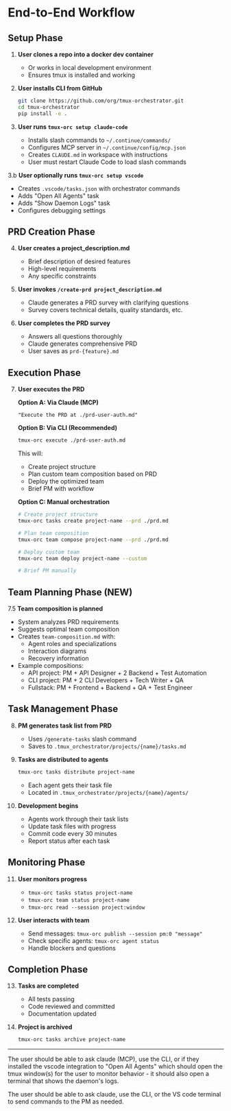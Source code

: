 # End-to-End Workflow

## Setup Phase

1. **User clones a repo into a docker dev container**
   - Or works in local development environment
   - Ensures tmux is installed and working

2. **User installs CLI from GitHub**
   ```bash
   git clone https://github.com/org/tmux-orchestrator.git
   cd tmux-orchestrator
   pip install -e .
   ```

3. **User runs `tmux-orc setup claude-code`**
   - Installs slash commands to `~/.continue/commands/`
   - Configures MCP server in `~/.continue/config/mcp.json`
   - Creates `CLAUDE.md` in workspace with instructions
   - User must restart Claude Code to load slash commands

3.b **User optionally runs `tmux-orc setup vscode`**
   - Creates `.vscode/tasks.json` with orchestrator commands
   - Adds "Open All Agents" task
   - Adds "Show Daemon Logs" task
   - Configures debugging settings

## PRD Creation Phase

4. **User creates a project_description.md**
   - Brief description of desired features
   - High-level requirements
   - Any specific constraints

5. **User invokes `/create-prd project_description.md`**
   - Claude generates a PRD survey with clarifying questions
   - Survey covers technical details, quality standards, etc.

6. **User completes the PRD survey**
   - Answers all questions thoroughly
   - Claude generates comprehensive PRD
   - User saves as `prd-{feature}.md`

## Execution Phase

7. **User executes the PRD**

   **Option A: Via Claude (MCP)**
   ```
   "Execute the PRD at ./prd-user-auth.md"
   ```

   **Option B: Via CLI (Recommended)**
   ```bash
   tmux-orc execute ./prd-user-auth.md
   ```
   This will:
   - Create project structure
   - Plan custom team composition based on PRD
   - Deploy the optimized team
   - Brief PM with workflow

   **Option C: Manual orchestration**
   ```bash
   # Create project structure
   tmux-orc tasks create project-name --prd ./prd.md

   # Plan team composition
   tmux-orc team compose project-name --prd ./prd.md

   # Deploy custom team
   tmux-orc team deploy project-name --custom

   # Brief PM manually
   ```

## Team Planning Phase (NEW)

7.5 **Team composition is planned**
   - System analyzes PRD requirements
   - Suggests optimal team composition
   - Creates `team-composition.md` with:
     - Agent roles and specializations
     - Interaction diagrams
     - Recovery information
   - Example compositions:
     - API project: PM + API Designer + 2 Backend + Test Automation
     - CLI project: PM + 2 CLI Developers + Tech Writer + QA
     - Fullstack: PM + Frontend + Backend + QA + Test Engineer

## Task Management Phase

8. **PM generates task list from PRD**
   - Uses `/generate-tasks` slash command
   - Saves to `.tmux_orchestrator/projects/{name}/tasks.md`

9. **Tasks are distributed to agents**
   ```bash
   tmux-orc tasks distribute project-name
   ```
   - Each agent gets their task file
   - Located in `.tmux_orchestrator/projects/{name}/agents/`

10. **Development begins**
    - Agents work through their task lists
    - Update task files with progress
    - Commit code every 30 minutes
    - Report status after each task

## Monitoring Phase

11. **User monitors progress**
    - `tmux-orc tasks status project-name`
    - `tmux-orc team status project-name`
    - `tmux-orc read --session project:window`

12. **User interacts with team**
    - Send messages: `tmux-orc publish --session pm:0 "message"`
    - Check specific agents: `tmux-orc agent status`
    - Handle blockers and questions

## Completion Phase

13. **Tasks are completed**
    - All tests passing
    - Code reviewed and committed
    - Documentation updated

14. **Project is archived**
    ```bash
    tmux-orc tasks archive project-name
    ```


------


The user should be able to ask claude (MCP), use the CLI, or if they installed the vscode integration to "Open All Agents" which should open the tmux window(s) for the user to monitor behavior - it should also open a terminal that shows the daemon's logs.

The user should be able to ask claude, use the CLI, or the VS code terminal to send commands to the PM as needed.
